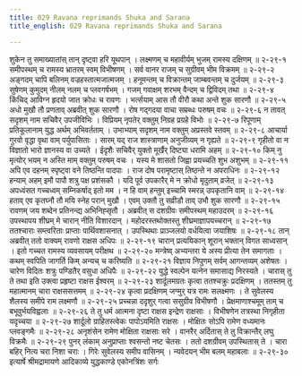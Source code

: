 ```yaml
---
title: 029 Ravana reprimands Shuka and Sarana
title_english: 029 Ravana reprimands Shuka and Sarana

---
```

<div class="audioEmbed"  caption="श्रीराम-हरिसीताराममूर्ति-घनपाठिभ्यां वचनम्" src="https://archive.org/download/Ramayana-recitation-Sriram-harisItArAmamUrti-Ghanapaati-v2/Kanda_6/Kanda_6_YK-029-Ravana_reprimands_Shuka_and_Sarana_0.mp3"></div>
शुकेन तु समाख्यातांस् तान् दृष्ट्वा हरि यूथपान् ।  
लक्ष्मणम् च महावीर्यम् भुजम् रामस्य दक्षिणम् ॥ २-२९-१  
समीपस्थम् च रामस्य भ्रातरम् स्वम् विभीषणम् ।  
सर्व वानर राजम् च सुग्रीवम् भीम विक्रमम् ॥ २-२९-२  
अङ्गदम् चापि बलिनम् वज्रहस्तात्मजात्मजम् ।  
हनूमन्तम् च विक्रान्तम् जाम्बवन्तम् च दुर्जयम् ॥ २-२९-३  
सुषेणम् कुमुदम् नीलम् नलम् च प्लवगर्षभम् ।  
गजम् गवाक्षम् शरभम् वैन्दम् च द्विविदम् तथा ॥ २-२९-४  
किंचिद् आविग्न हृदयो जात क्रोधः च रावणः ।  
भर्त्सयाम् आस तौ वीरौ कथा अन्ते शुक सारणौ ॥ २-२९-५  
अधो मुखौ तौ प्रणताव् अब्रवीत् शुक सारणौ ।  
रोष गद्गदया वाचा सम्रब्धः परुषम् वचः ॥ २-२९-६  
न तावत् सदृशम् नाम सचिवैर् उपजीविभिः ।  
विप्रियम् नृपतेर् वक्तुम् निग्रह प्रग्रहे विभोः ॥ २-२९-७  
रिपूणाम् प्रतिकूलानाम् युद्ध अर्थम् अभिवर्तताम् ।  
उभाभ्याम् सदृशम् नाम वक्तुम् अप्रस्तवे स्तवम् ॥ २-२९-८  
आचार्या गुरवो वृद्धा वृथा वाम् पर्युपासिताः ।  
सारम् यद् राज शास्त्राणाम् अनुजीव्यम् न गृह्यते ॥ २-२९-९  
गृहीतो वा न विज्ञातो भारो ज्ञानस्य वा उच्यते ।  
ईदृशैः सचिवैर् युक्तो मूर्खैर् दिष्ट्या धरामि अहम् ॥ २-२९-१०  
किम् नु मृत्योर् भयम् न अस्ति माम् वक्तुम् परुषम् वचः ।  
यस्य मे शासतो जिह्वा प्रयच्चति शुभ अशुभम् ॥ २-२९-११  
अपि एव दहनम् स्पृष्ट्वा वने तिष्ठन्ति पादपाः ।  
राज दोष परामृष्टास् तिष्ठन्ते न अपराधिनः ॥ २-२९-१२  
हन्याम् अहम् इमौ पापौ शत्रु पक्ष प्रशंसकौ ।  
यदि पूर्व उपकारैर् मे न क्रोधो मृदुताम् व्रजेत् ॥ २-२९-१३  
अपध्वंसत गच्चध्वम् सम्निकर्षाद् इतो मम ।  
न हि वाम् हन्तुम् इच्चामि स्मरन्न् उपकृतानि वाम् ॥ २-२९-१४  
हताव् एव कृतघ्नौ तौ मयि स्नेह परान् मुखौ ।  
एवम् उक्तौ तु सव्रीडौ ताव् उभौ शुक सारणौ ॥ २-२९-१५  
रावणम् जय शब्देन प्रतिनन्द्य अभिनिह्सृतौ ।  
अब्रवीत् स दशग्रीवः समीपस्थम् महाउदरम् ॥ २-२९-१६  
उपस्थापय शीघ्रम् मे चारान् नीति विशारदान् ।  
महोदरस्तथोक्तस्तु शीघ्रमाज्ञापयच्चरान् ॥ २-२९-१७  
ततश्चाराः सम्त्वरिताः प्राप्ताः पार्थिवशासनात् ।  
उपस्थिथाः प्राञ्जलयो वर्धयित्वा जयाशिषः ॥ २-२९-१८  
तान् अब्रवीत् ततो वाक्यम् रावणो राक्षस अधिपः ॥ २-२९-१९  
चारान् प्रत्ययिकान् शूरान् भक्तान् विगत साध्वसान् ।  
इतो गच्चत रामस्य व्यवसायम् परीक्षथ ॥ २-२९-२०  
मन्त्रेष्व् अभ्यन्तरा ये अस्य प्रीत्या तेन समागताः ।  
कथम् स्वपिति जागर्ति किम् अन्यच् च करिष्यति ॥ २-२९-२१  
विज्ञाय निपुणम् सर्वम् आगन्तव्यम् अशेषतः ।  
चारेण विदितः शत्रुः पण्डितैर् वसुधा अधिपैः ॥ २-२९-२२  
युद्धे स्वल्पेन यत्नेन समासाद्य निरस्यते ।  
चारास् तु ते तथा इति उक्त्वा प्रहृष्टा राक्षस ईश्वरम् ॥ २-२९-२३  
शार्दूलमग्रतः कृत्वा ततश्चक्रुः प्रदक्षिणम् ।  
ततस्तम् तु महात्मानम् चारा राक्षससत्तमम् ॥ २-२९-२४  
कृत्वा प्रदक्षिणम् जग्मुर् यत्र रामः सलक्ष्मणः ।  
ते सुवेलस्य शैलस्य समीपे राम लक्ष्मणौ ॥ २-२९-२५  
प्रच्चन्ना ददृशुर् गत्वा ससुग्रीव विभीषणौ ।  
प्रेक्षमाणाश्चमूम् ताम् च बभूवुर्भयविह्वलाः ॥ २-२९-२६  
ते तु धर्म आत्मना दृष्टा राक्षस इन्द्रेण राक्षसाः ।  
विभीषणेन तत्रस्था निगृहीता यदृच्चया ॥ २-२९-२७  
शार्दूलो ग्राहितस्त्वेकः पापोऽयमिति राक्षसः ।  
मोक्षितः सोऽपि रामेण वध्यमानः प्लवङ्गमैः ॥ २-२९-२८  
अनृशंसेन रामेण मोक्षिता राक्षसाः सरे ।  
वानरैर् अर्दितास् ते तु विक्रान्तैर् लघु विक्रमैः ॥ २-२९-२९  
पुनर् लंकाम् अनुप्राप्ताः श्वसन्तो नष्ट चेतसः ।  
ततो दशग्रीवम् उपस्थितास् ते ।  
चारा बहिर् नित्य चरा निशा चराः ।  
गिरेः सुवेलस्य समीप वासिनम् ।  
न्यवेदयन् भीम बलम् महाबलाः ॥ २-२९-३०  
इत्यार्षे श्रीमद्रामायणे आदिकाव्ये युद्धकाण्डे एकोनत्रिंशः सर्गः